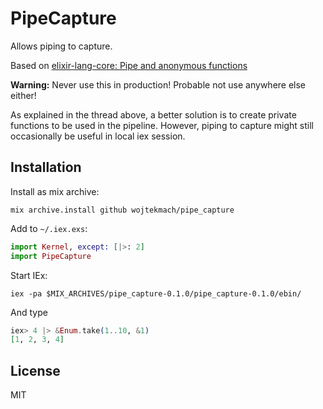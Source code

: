 # PipeCapture

Allows piping to capture.

Based on [elixir-lang-core: Pipe and anonymous functions](https://groups.google.com/d/msg/elixir-lang-core/dwbNOh_yNd4/0MNhVGNvf5QJ)

**Warning:** Never use this in production! Probable not use anywhere else either!

As explained in the thread above, a better solution is to create private
functions to be used in the pipeline. However, piping to capture might
still occasionally be useful in local iex session.

## Installation

Install as mix archive:

```shell
mix archive.install github wojtekmach/pipe_capture
```

Add to `~/.iex.exs`:

```elixir
import Kernel, except: [|>: 2]
import PipeCapture
```

Start IEx:

```shell
iex -pa $MIX_ARCHIVES/pipe_capture-0.1.0/pipe_capture-0.1.0/ebin/
```

And type

```elixir
iex> 4 |> &Enum.take(1..10, &1)
[1, 2, 3, 4]
```

## License

MIT
